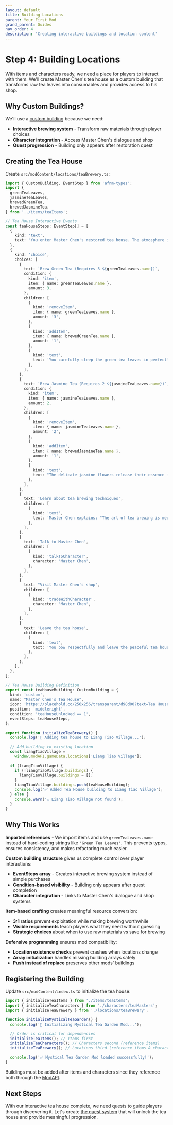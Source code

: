 ```yaml
---
layout: default
title: Building Locations
parent: Your First Mod
grand_parent: Guides
nav_order: 4
description: 'Creating interactive buildings and location content'
---
```


# Step 4: Building Locations

With items and characters ready, we need a place for players to interact with them. We'll create Master Chen's tea house as a custom building that transforms raw tea leaves into consumables and provides access to his shop.

## Why Custom Buildings?

We'll use a [custom building](../../locations/building-types.md#custom-buildings) because we need:

- **Interactive brewing system** - Transform raw materials through player choices
- **Character integration** - Access Master Chen's dialogue and shop
- **Quest progression** - Building only appears after restoration quest

## Creating the Tea House

Create `src/modContent/locations/teaBrewery.ts`:

```typescript
import { CustomBuilding, EventStep } from 'afnm-types';
import {
  greenTeaLeaves,
  jasmineTeaLeaves,
  brewedGreenTea,
  brewedJasmineTea,
} from '../items/teaItems';

// Tea House Interactive Events
const teaHouseSteps: EventStep[] = [
  {
    kind: 'text',
    text: "You enter Master Chen's restored tea house. The atmosphere is serene, with the gentle aroma of carefully brewed teas filling the air.",
  },
  {
    kind: 'choice',
    choices: [
      {
        text: `Brew Green Tea (Requires 3 ${greenTeaLeaves.name})`,
        condition: {
          kind: 'item',
          item: { name: greenTeaLeaves.name },
          amount: 3,
        },
        children: [
          {
            kind: 'removeItem',
            item: { name: greenTeaLeaves.name },
            amount: '3',
          },
          {
            kind: 'addItem',
            item: { name: brewedGreenTea.name },
            amount: '1',
          },
          {
            kind: 'text',
            text: 'You carefully steep the green tea leaves in perfectly heated water. The gentle brewing process creates a calming, aromatic tea.',
          },
        ],
      },
      {
        text: `Brew Jasmine Tea (Requires 2 ${jasmineTeaLeaves.name})`,
        condition: {
          kind: 'item',
          item: { name: jasmineTeaLeaves.name },
          amount: 2,
        },
        children: [
          {
            kind: 'removeItem',
            item: { name: jasmineTeaLeaves.name },
            amount: '2',
          },
          {
            kind: 'addItem',
            item: { name: brewedJasmineTea.name },
            amount: '1',
          },
          {
            kind: 'text',
            text: "The delicate jasmine flowers release their essence into the hot water, creating a spiritually uplifting brew that enhances one's qi awareness.",
          },
        ],
      },
      {
        text: 'Learn about tea brewing techniques',
        children: [
          {
            kind: 'text',
            text: 'Master Chen explains: "The art of tea brewing is meditation in motion. Each leaf must be treated with respect, each temperature precisely controlled. Only through harmony between cultivator and tea can true spiritual benefits be achieved."',
          },
        ],
      },
      {
        text: 'Talk to Master Chen',
        children: [
          {
            kind: 'talkToCharacter',
            character: 'Master Chen',
          },
        ],
      },
      {
        text: "Visit Master Chen's shop",
        children: [
          {
            kind: 'tradeWithCharacter',
            character: 'Master Chen',
          },
        ],
      },
      {
        text: 'Leave the tea house',
        children: [
          {
            kind: 'text',
            text: 'You bow respectfully and leave the peaceful tea house.',
          },
        ],
      },
    ],
  },
];

// Tea House Building Definition
export const teaHouseBuilding: CustomBuilding = {
  kind: 'custom',
  name: "Master Chen's Tea House",
  icon: 'https://placehold.co/256x256/transparent/d98d00?text=Tea House',
  position: 'middleright',
  condition: 'teaHouseUnlocked == 1',
  eventSteps: teaHouseSteps,
};

export function initializeTeaBrewery() {
  console.log('🍵 Adding tea house to Liang Tiao Village...');

  // Add building to existing location
  const liangTiaoVillage =
    window.modAPI.gameData.locations['Liang Tiao Village'];

  if (liangTiaoVillage) {
    if (!liangTiaoVillage.buildings) {
      liangTiaoVillage.buildings = [];
    }
    liangTiaoVillage.buildings.push(teaHouseBuilding);
    console.log('✅ Added Tea House building to Liang Tiao Village');
  } else {
    console.warn('⚠️ Liang Tiao Village not found');
  }
}
```

## Why This Works

**Imported references** - We import items and use `greenTeaLeaves.name` instead of hard-coding strings like `'Green Tea Leaves'`. This prevents typos, ensures consistency, and makes refactoring much easier.

**Custom building structure** gives us complete control over player interactions:

- **EventSteps array** - Creates interactive brewing system instead of simple purchases
- **Condition-based visibility** - Building only appears after quest completion
- **Character integration** - Links to Master Chen's dialogue and shop systems

**Item-based crafting** creates meaningful resource conversion:

- **3:1 ratios** prevent exploitation while making brewing worthwhile
- **Visible requirements** teach players what they need without guessing
- **Strategic choices** about when to use raw materials vs save for brewing

**Defensive programming** ensures mod compatibility:

- **Location existence checks** prevent crashes when locations change
- **Array initialization** handles missing building arrays safely
- **Push instead of replace** preserves other mods' buildings

## Registering the Building

Update `src/modContent/index.ts` to initialize the tea house:

```typescript
import { initializeTeaItems } from './items/teaItems';
import { initializeTeaCharacters } from './characters/teaMasters';
import { initializeTeaBrewery } from './locations/teaBrewery';

function initializeMysticalTeaGarden() {
  console.log('🍵 Initializing Mystical Tea Garden Mod...');

  // Order is critical for dependencies
  initializeTeaItems(); // Items first
  initializeTeaCharacters(); // Characters second (reference items)
  initializeTeaBrewery(); // Locations third (reference items & characters)

  console.log('✅ Mystical Tea Garden Mod loaded successfully!');
}
```

Buildings must be added after items and characters since they reference both through the [ModAPI](../../concepts/modapi.md#game-data-access).

## Next Steps

With our interactive tea house complete, we need quests to guide players through discovering it. Let's create [the quest system](05-quest-system.md) that will unlock the tea house and provide meaningful progression.

